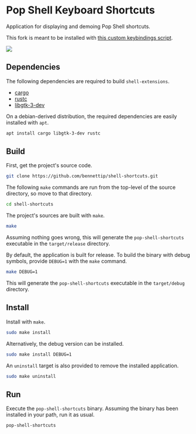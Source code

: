 # Pop Shell Keyboard Shortcuts

Application for displaying and demoing Pop Shell shortcuts.

This fork is meant to be installed with [this custom keybindings script](https://github.com/bennettip/pop-shell-custom-keybindings).

![](screenshot.png)

## Dependencies

The following dependencies are required to build `shell-extensions`.

* [cargo](https://packages.debian.org/stable/rust/cargo)
* [rustc](https://packages.debian.org/stable/rust/rustc)
* [libgtk-3-dev](https://packages.debian.org/stable/libdevel/libgtk-3-dev)

On a debian-derived distribution, the required dependencies are easily installed with `apt`.

```sh
apt install cargo libgtk-3-dev rustc
```

## Build

First, get the project's source code.

```sh
git clone https://github.com/bennettip/shell-shortcuts.git
```

The following `make` commands are run from the top-level of the source directory, so move to that directory.

```sh
cd shell-shortcuts
```

The project's sources are built with `make`.

```sh
make
```

Assuming nothing goes wrong, this will generate the `pop-shell-shortcuts` executable in the `target/release` directory.

By default, the application is built for release.
To build the binary with debug symbols, provide `DEBUG=1` with the `make` command.

```sh
make DEBUG=1
```

This will generate the `pop-shell-shortcuts` executable in the `target/debug` directory.

## Install

Install with `make`.

```sh
sudo make install
```

Alternatively, the debug version can be installed.

```sh
sudo make install DEBUG=1
```

An `uninstall` target is also provided to remove the installed application.

```sh
sudo make uninstall
```

## Run

Execute the `pop-shell-shortcuts` binary.
Assuming the binary has been installed in your path, run it as usual.

```sh
pop-shell-shortcuts
```
